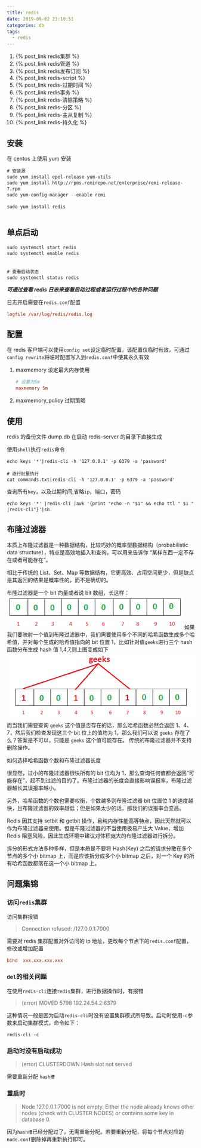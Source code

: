 ```yaml
---
title: redis
date: 2019-09-02 23:10:51
categories: db
tags:
  - redis
---
```


1. {% post_link redis集群 %}
2. {% post_link redis管道 %}
3. {% post_link redis发布订阅 %}
4. {% post_link redis-script %}
5. {% post_link redis-过期时间 %}
6. {% post_link redis事务 %}
7. {% post_link redis-清除策略 %}
8. {% post_link redis-分区 %}
9. {% post_link redis-主从复制 %}
10. {% post_link redis-持久化 %}

## 安装

在 centos 上使用 yum 安装

```shell
# 安装源
sudo yum install epel-release yum-utils
sudo yum install http://rpms.remirepo.net/enterprise/remi-release-7.rpm
sudo yum-config-manager --enable remi

sudo yum install redis


```

## 单点启动

```shell
sudo systemctl start redis
sudo systemctl enable redis


# 查看启动状态
sudo systemctl status redis
```

**_可通过查看 redis 日志来查看启动过程或者运行过程中的各种问题_**

日志开启需要在`redis.conf`配置

```conf
logfile /var/log/redis/redis.log
```

## 配置

在 redis 客户端可以使用`config set`设定临时配置，该配置仅临时有效，可通过`config rewrite`将临时配置写入到`redis.conf`中使其永久有效

1. maxmemory 设定最大内存使用

   ```conf
   # 设置为5m
   maxmemory 5m
   ```

2. maxmemory_policy 过期策略

## 使用

redis 的备份文件 dump.db 在启动 redis-server 的目录下直接生成

使用`shell`执行`redis`命令

```shell
echo keys '*'|redis-cli -h '127.0.0.1' -p 6379 -a 'password'

# 逐行批量执行
cat commands.txt|redis-cli -h '127.0.0.1' -p 6379 -a 'password'

```

查询所有`key`，以及过期时间,省略`ip`，端口，密码

```shell
echo keys '*' |redis-cli |awk '{print "echo -n "$1" && echo ttl " $1 " |redis-cli"}'|sh
```

## 布隆过滤器

本质上布隆过滤器是一种数据结构，比较巧妙的概率型数据结构（probabilistic data structure），特点是高效地插入和查询，可以用来告诉你 “某样东西一定不存在或者可能存在”。

相比于传统的 List、Set、Map 等数据结构，它更高效、占用空间更少，但是缺点是其返回的结果是概率性的，而不是确切的。

布隆过滤器是一个 bit 向量或者说 bit 数组，长这样：
![redis_2020-05-08-13-46-02.png](./images/redis_2020-05-08-13-46-02.png)
如果我们要映射一个值到布隆过滤器中，我们需要使用多个不同的哈希函数生成多个哈希值，并对每个生成的哈希值指向的 bit 位置 1，比如针对值`geeks`进行三个 hash 函数分布生成 hash 值 1,4,7,则上图变成如下
![redis_2020-05-08-13-46-53.png](./images/redis_2020-05-08-13-46-53.png)
而当我们需要查询 `geeks` 这个值是否存在的话，那么哈希函数必然会返回 1、4、7，然后我们检查发现这三个 bit 位上的值均为 1，那么我们可以说 `geeks` 存在了么？答案是不可以，只能是 `geeks` 这个值可能存在。
传统的布隆过滤器并不支持删除操作。

如何选择哈希函数个数和布隆过滤器长度

很显然，过小的布隆过滤器很快所有的 bit 位均为 1，那么查询任何值都会返回“可能存在”，起不到过滤的目的了。布隆过滤器的长度会直接影响误报率，布隆过滤器越长其误报率越小。

另外，哈希函数的个数也需要权衡，个数越多则布隆过滤器 bit 位置位 1 的速度越快，且布隆过滤器的效率越低；但是如果太少的话，那我们的误报率会变高。

Redis 因其支持 setbit 和 getbit 操作，且纯内存性能高等特点，因此天然就可以作为布隆过滤器来使用。但是布隆过滤器的不当使用极易产生大 Value，增加 Redis 阻塞风险，因此生成环境中建议对体积庞大的布隆过滤器进行拆分。

拆分的形式方法多种多样，但是本质是不要将 Hash(Key) 之后的请求分散在多个节点的多个小 bitmap 上，而是应该拆分成多个小 bitmap 之后，对一个 Key 的所有哈希函数都落在这一个小 bitmap 上。

## 问题集锦

### 访问`redis`集群

访问集群报错

> Connection refused: /127.0.0.1:7000

需要对 redis 集群配置对外访问的 ip 地址，更改每个节点下的`redis.conf`配置，修改或增加配置

```conf
bind  xxx.xxx.xxx.xxx
```

### `del`的相关问题

在使用`redis-cli`连接`redis`集群，进行数据操作时，有报错

> (error) MOVED 5798 192.24.54.2:6379

这种情况一般是因为启动`redis-cli`时没有设置集群模式所导致。启动时使用`-c`参数来启动集群模式，命令如下：

```shell
redis-cli -c
```

### 启动时没有启动成功

> (error) CLUSTERDOWN Hash slot not served

需要重新分配 `hash槽`

### 重启时

> Node 127.0.0.1:7000 is not empty. Either the node already knows other nodes (check with CLUSTER NODES) or contains some key in database 0.

因为`hash槽`已经分配过了，无需重新分配。若要重新分配，将每个节点对应的`node.conf`删除掉再重新执行即可。
